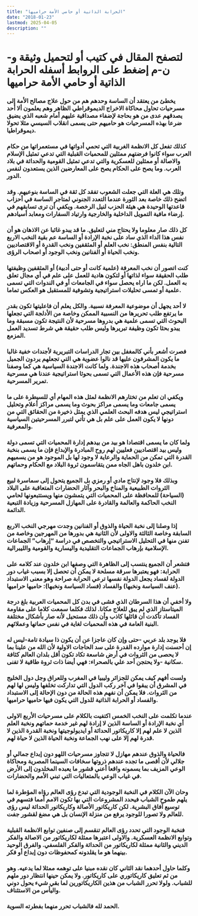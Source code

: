 ```yaml
---
title: "الحرابة الذاتية أو حامي الأمة حراميها"
date: "2018-01-23"
lastmod: 2025-04-05
description: ""
---
```

# **لتصفح المقال في كتيب أو لتحميل وثيقة و-ن-م إضغط على الروابط أسفله** **الحرابة الذاتية أو حامي الأمة حراميها**

### يخطئ من يعتقد أن الساسة وحدهم هم من حول علاج مصالح الأمة إلى مسرحيات تحاول محاكاة الاخراج الديموقراطي الظاهر وهم يعلمون ألا أحد يصدقهم عدى من هو بحاجة لإضفاء مصداقية عليهم أمام شعبه الذي يضيق ضرعا بهذه المسرحيات هو حاميهم حتى يسمى انقلاب السيسي مثلا تحولا ديموقراطيا.

### كذلك تفعل كل الانظمة الغربية التي تحمي أدواتها في مستعمراتها من حكام العرب سواء كانوا فرضتهم ممثلين للمحميات القبلية التي تدعي تمثيل الإسلام والاصالة أو ممثلين للعسكرية والتي تدعي تمثيل القومية والحداثة في بلاد العرب. وما يصح على الحكام يصح على المعارضين الذين يستعدون لنفس الدور.

### وتلك هي العلة التي جعلت الشعوب تفقد كل ثقة في الساسة بنوعيهم. وقد اتضح ذلك خاصة بعد الثورة عندما التعدد الجنوني لمتاجر الساسة في أحزاب قاعدتها الوحيدة هي هيئة الحزب لنيل الرخصة. ويكفي أن ترى تسابقهم في إرضاء مافية التمويل الداخلية والخارجية وارتياد السفارات ومعابد أسيادهم.

### كل ذلك صار معلوما ولا يحتاج مني لتعليق. ما قد يبدو غائبا عن الاذهان هو أن نفس هذا الداء الذي ساد على نخبة الإرادة أو الساسة عم بقية النخب الاربع التالية بنفس المنطق: نخب العلم أو المثقفين ونخب القدرة أو الاقتصاديين ونخب الحياة أو الفنانين ونخب الوجود أو اصحاب الرؤى.

### كنت اتصور أن نخب المعرفة (علمية كانت أو حتى أدبية) أو المثقفين وظيفتها طلب الحقيقة سواء لذاتها أو لتكون هادية للعمل على علم في أي مجال تعلق به العمل. لكن ما اراه يحصل سواء في الجامعات أو في الندوات التي تسمى علمية أو تمسى تحليلات استراتيجية وتشوفية للمستقبل هو العكس تماما.

### لا أحد يجهل أن موضوعية المعرفة نسبية. والكل يعلم أن فاعليتها تكون بقدر ما يرتفع طلب تحريرها من النسبية الممكن وخاصة من الأدلجة التي تجعلها البحوث التي تسمى علمية هي بدروها مسرحية لأن النتيجة تكون مسبقة وما يبدو بحثا تكون وظيفة تبريرها وليس طلب حقيقة هي شرط تسديد العمل المزمع.

### فصرت أشعر بأني كالمغفل بين تجار الدراسات التبريرية لأجندات خفية غالبا ما يكون المشرفون عليها قد نالوا عضوية هي التي تجعلهم يردون الجميل بخدمة أصحاب هذه الاجندة. ولما كانت الاجندة السياسية هي كما وصفنا مسرحية فإن هذه الأعمال التي تسمى بحوثا استراتيجية عندنا هي مسرحية تمرير المسرحية.

### ويكفي ان تعلم من تختارهم الانظمة لمثل هذه المهام أي للسيطرة على ما يسمى جامعات وما يسمى مراكز بحوث وما يسمى مراكز أعلام وتحليل استراتيجي ليس هدفه البحث العلمي الذي يمثل ذخيرة من الحقائق التي من دونها لا يكون العمل على علم بل هي تأتي لتبرر المسرحيتين السياسية والمعرفية.

### ولما كان ما يسمى اقتصادا هو بيد من بيدهم إدارة المحميات التي تسمى دولة وليس بيد اقتصاديين فعليين لهم روح المبادرة والإبداع فإن ما يسمى بنخبة القدرة التي تمكن من الحماية والرعاية لا وجود لها بل الموجود هو من يسميهم ابن خلدون باهل الجاه ممن يتقاسمون ثروة البلاد مع الحكام وحماتهم.

### وبذلك فلا وجود لإنتاج مادي أو رمزي بل الجميع يتحول إلى سماسرة لبيع الثروات الطبيعية والمناخ والبحر وآثار الحضارات المتعاقبة على البلاد (السياحة) للمحافظة على المحميات التي يتمشون منها ويستتبعونها لحامي النخب الحاكمة والعالمة والقادرة على المهازل المسرحية وزيادة التبعية الدائمة.

### إذا وصلنا إلى نخبة الحياة والذوق أو الفنانين وجدت مهرجي النخب الاربع السابقة وخاصة الثالثة والاولى لأن الثانية هي بدورها من المهرجين وخاصة من تفنن منها في التحليل الاستراتيجي والتخصص في دراسة “إرهاب” الجماعات الإسلامية بإرهاب الجماعات التقليدية واليسارية والقومية والليبرالية.

### فتشعر أن الجميع ينتسب إلى الظاهرة التي وصفها ابن خلدون عند كلامه على الحرابة: فهو يعتبرها سرقة مسلحة لا يمكن أن تحصل إلا بسبب غياب دور الدولة لفساد يجعل الدولة نفسها ترعي الحرابة صراحة وهو معنى الاستبداد (عنف السياسة ونخبها) والفساد (فساد السياسة ونخبها): حاميها حراميها.

### ولا أخفي أن هذا السرطان الذي فشى في بدن كل المحميات العربية بلغ درجة الميتاستاز الذي لم يبق للعلاج مكانا. لذلك فكلما سمعت كلاما على مقاومة الفساد تأكدت أن قائلها كاذب وأن ذلك مستحيل لأنه صار بأشكال مختلفة البنية العامة في هذه المحميات لغاية في نفس حماتها وعملائهم.

### فلا يوجد بلد عربي -حتى وإن كان عاجزا عن أن يكون ذا سيادة تامة-ليس له إن أحسنت إدارة موارده القدرة على سد الحاجات الاولية لأن الله من علينا بما لا يحصى من الثروات في أرض شاسعة تكاد تكون أقل بلدان العالم كثافة سكانية -ولا يحتجن أحد علي بالصحراء: فهي أيضا ذات ثروة طاقية لا تفنى.

### ولست أفهم كيف يمكن للجزائر وليبيا في المغرب وللعراق وجل دول الخليج في المشرق أن يبقوا في آخر ركب الدول التي تداركت تخلفها وليس لها لهم من الثروات. فلا يمكن أن نفهم هذه الحالة من دون الإحالة إلى الاستبداد والفساد أو الحرابة الذاتية للدول التي يكون فيها حاميها حراميها.

### عندما تكلمت على النخب الخمس اكتفيت بالكلام على مسرحيات الأربع الاولى أي نخبة الإرادة أو الساسة الذين لا إرادة لهم غير خدمة حماتهم ونخبة العلم الذين لا علم لهم إلا كاريكاتور الحداثة أو ايديولوجيتها ونخبة القدرة الذين لا قدرة لهم إلا على نهب الجماعة ونخبة الحياة الذين لا حياة لهم.

### فالحياة والذوق عندهم مهازل لا تتجاوز مسرحيات اللهو دون إبداع جمالي أو جلالي لأن أقصى ما تجده عندهم ذروتها سخافات السينما المصرية ومحاكاة الوعي المزيف بما يسمونه واقعا أعني قشور ما يعبده المخلدون إلى الأرض في غياب الوعي بالمتعاليات التي تبني الأمم والحضارات.

### وحان الآن الكلام في النخبة الوجودية التي تبدع رؤى العالم رؤاه المؤطرة لما يلهم طموح الشباب فيحدد المشروعات التي بها تكون الامم أمما فتسهم في توسيع آفاق البشرية. لكن كاريكاتور الأصالة وكاريكاتور الحداثة ليس رؤى للعالم ولا تصورا للوجود يرفع من منزلة الإنسان بل هي مضغ لقشور جفت.

### فنخبة الوجود التي تحدد رؤى العالم تنقسم إلى صنفين توابع الانظمة القبلية وتوابع الانظمة العسكرية. والاولى اعتبرها ممثلة لكاريكاتور من الاصالة والفكر الديني والثانية ممثلة لكاريكاتور من الحداثة والفكر الفلسفي. والفرق الوحيد بينهما هو ما يقلدونه كمحفوظات دون إبداع أو فكر.

### وكلما حاول أحدهما نقد الثاني كان نقده مبنيا على توهمه ممثلا لما يدعيه. وهو من ثم تعليق كاريكاتوري على كاريكاتور. ولا يمكن حينها انتظار دور ملهم للشباب. ولولا تحرر الشباب من هذين الكاريكاتورين لما بقي شيء يحول دوني واليأس من الاستئناف.

### الحمد لله فالشباب تحرر منهما بفطرته السوية.

###
